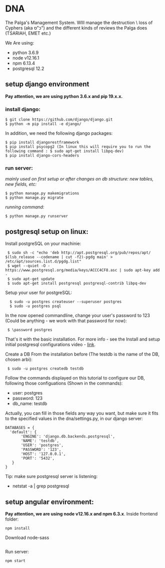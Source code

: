 # DNA
The Palga's Management System.
WIll manage the destruction \ loss of Cyphers (aka כ"ס") and the different kinds of reviews the Palga does (TSARIAH, EMET etc.)

We Are using:
  - python 3.6.9
  - node v12.16.1
  - npm 6.13.4
  - postgresql 12.2
  
 ## setup django environment
 **Pay attention, we are using python 3.6.x and pip 19.x.x.**
 
 ### install django:
 ```
 $ git clone https://github.com/django/django.git
 $ python -m pip install -e django/
 ```
 In addition, we need the following django packages:
 ```
 $ pip install djangorestframework
 $ pip install psycopg2 (In linux this will require you to run the following command : $ sudo apt-get install libpq-dev)
 $ pip install django-cors-headers
 ```
 ### run server:
 _mainly used on first setup or after changes on db structure: new tables, new fields, etc:_
 ```
 $ python manage.py makemigrations
 $ python manage.py migrate
 ```
 _running command:_
 ```
 $ python manage.py runserver
 ```

 ## postgresql setup on linux:
 
 Install postgreSQL on your machinie:
 ```
  $ sudo sh -c "echo 'deb http://apt.postgresql.org/pub/repos/apt/ $(lsb_release --codename | cut -f2)-pgdg main' > /etc/apt/sources.list.d/pgdg.list"
  $ wget --quiet -O - https://www.postgresql.org/media/keys/ACCC4CF8.asc | sudo apt-key add -
  $ sudo apt-get update
  $ sudo apt-get install postgresql postgresql-contrib libpq-dev
 ```
 Setup your user for postgreSQL:
```
  $ sudo -u postgres createuser --superuser postgres 
  $ sudo -u postgres psql
```
 In the now opened commandline, change your user's password to 123 (Could be anything - we work with that password for now):
 ```
  $ \password postgres
```
 That's it with the basic installation.
 For more info - see the Install and setup initial postgresql configurations video - [link](https://youtu.be/yM2QSS-Lfb0).
 
 Create a DB From the installation before (The testdb is the name of the DB, chosen arbi):
 ```
  $ sudo -u postgres createdb testdb
  ```
 
 Follow the commands displayed on this tutorial to configure our DB, following those configuations (Shown in the commands):
 - user: postgres
 - password: 123
 - db_name: testdb
 
 Actually, you can fill in those fields any way you want, but make sure it fits to the specified values in the dna/settings.py, in our django server:
 ```
 DATABASES = {
   'default': {
        'ENGINE': 'django.db.backends.postgresql',
        'NAME': 'testdb',
        'USER': 'postgres',
        'PASSWORD': '123',
        'HOST': '127.0.0.1',
        'PORT': '5432',
    }
}
```
Tip: make sure postgresql server is listening:
 - netstat -a | grep postgresql
 
 ## setup angular environment:
 **Pay attention, we are using node v12.16.x and npm 6.3.x**.
 Inside frontend folder:   
 ```
 npm install
 ```
 Download node-sass
 ```
 
 ```
 Run server:
 ```
 npm start
 ```
